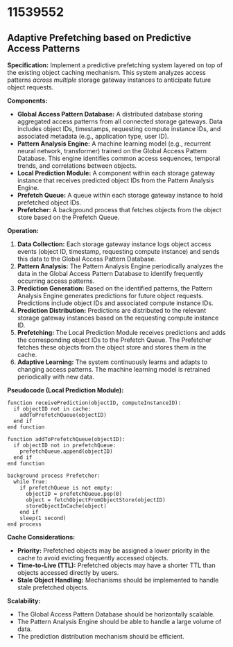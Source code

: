 # 11539552

## Adaptive Prefetching based on Predictive Access Patterns

**Specification:** Implement a predictive prefetching system layered on top of the existing object caching mechanism. This system analyzes access patterns *across multiple* storage gateway instances to anticipate future object requests.

**Components:**

*   **Global Access Pattern Database:** A distributed database storing aggregated access patterns from all connected storage gateways. Data includes object IDs, timestamps, requesting compute instance IDs, and associated metadata (e.g., application type, user ID).
*   **Pattern Analysis Engine:** A machine learning model (e.g., recurrent neural network, transformer) trained on the Global Access Pattern Database. This engine identifies common access sequences, temporal trends, and correlations between objects.
*   **Local Prediction Module:** A component within each storage gateway instance that receives predicted object IDs from the Pattern Analysis Engine.
*   **Prefetch Queue:** A queue within each storage gateway instance to hold prefetched object IDs.
*   **Prefetcher:** A background process that fetches objects from the object store based on the Prefetch Queue.

**Operation:**

1.  **Data Collection:** Each storage gateway instance logs object access events (object ID, timestamp, requesting compute instance) and sends this data to the Global Access Pattern Database.
2.  **Pattern Analysis:** The Pattern Analysis Engine periodically analyzes the data in the Global Access Pattern Database to identify frequently occurring access patterns.
3.  **Prediction Generation:** Based on the identified patterns, the Pattern Analysis Engine generates predictions for future object requests. Predictions include object IDs and associated compute instance IDs.
4.  **Prediction Distribution:** Predictions are distributed to the relevant storage gateway instances based on the requesting compute instance ID.
5.  **Prefetching:** The Local Prediction Module receives predictions and adds the corresponding object IDs to the Prefetch Queue. The Prefetcher fetches these objects from the object store and stores them in the cache.
6.  **Adaptive Learning:** The system continuously learns and adapts to changing access patterns. The machine learning model is retrained periodically with new data.

**Pseudocode (Local Prediction Module):**

```
function receivePrediction(objectID, computeInstanceID):
  if objectID not in cache:
    addToPrefetchQueue(objectID)
  end if
end function

function addToPrefetchQueue(objectID):
  if objectID not in prefetchQueue:
    prefetchQueue.append(objectID)
  end if
end function

background process Prefetcher:
  while True:
    if prefetchQueue is not empty:
      objectID = prefetchQueue.pop(0)
      object = fetchObjectFromObjectStore(objectID)
      storeObjectInCache(object)
    end if
    sleep(1 second)
end process
```

**Cache Considerations:**

*   **Priority:** Prefetched objects may be assigned a lower priority in the cache to avoid evicting frequently accessed objects.
*   **Time-to-Live (TTL):** Prefetched objects may have a shorter TTL than objects accessed directly by users.
*   **Stale Object Handling:** Mechanisms should be implemented to handle stale prefetched objects.

**Scalability:**

*   The Global Access Pattern Database should be horizontally scalable.
*   The Pattern Analysis Engine should be able to handle a large volume of data.
*   The prediction distribution mechanism should be efficient.